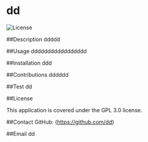 # dd

  ![License](https://img.shields.io/badge/License-GPL%203.0-brightgreen)

  ##Description
  ddddd

  ##Usage
  ddddddddddddddddd

  ##Installation
  ddd

  ##Contributions
  dddddd

  ##Test
  dd

  
  ##License

This application is covered under the GPL 3.0 license.

  ##Contact
  GitHub: (https://github.com/dd)
  
  ##Email
  dd
